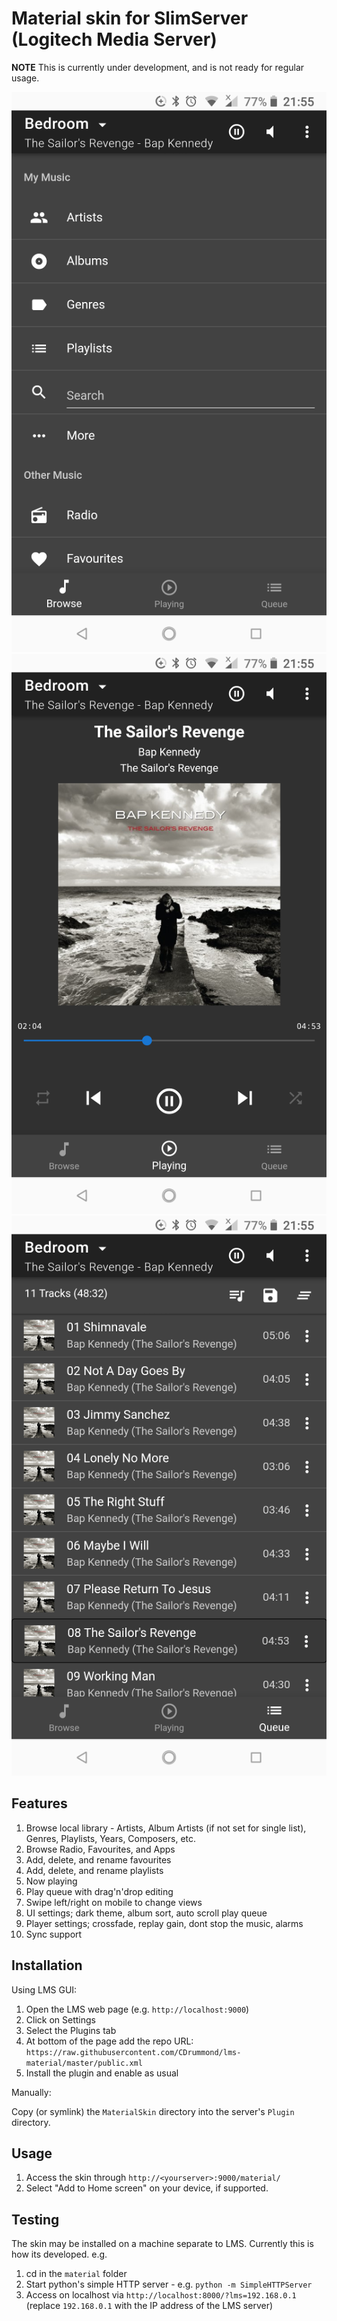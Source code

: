 # Material skin for SlimServer (Logitech Media Server)

**NOTE** This is currently under development, and is not ready for regular
usage.

![Browse](screenshots/browse.png)
![Now Playing](screenshots/now-playing.png)
![Queue](screenshots/queue.png)


## Features

1. Browse local library - Artists, Album Artists (if not set for single list),
   Genres, Playlists, Years, Composers, etc.
2. Browse Radio, Favourites, and Apps
3. Add, delete, and rename favourites
4. Add, delete, and rename playlists
5. Now playing
6. Play queue with drag'n'drop editing
7. Swipe left/right on mobile to change views
8. UI settings; dark theme, album sort, auto scroll play queue
9. Player settings; crossfade, replay gain, dont stop the music, alarms
10. Sync support

## Installation

Using LMS GUI:

1. Open the LMS web page (e.g. `http://localhost:9000`)
2. Click on Settings
3. Select the Plugins tab
4. At bottom of the page add the repo URL: `https://raw.githubusercontent.com/CDrummond/lms-material/master/public.xml`
5. Install the plugin and enable as usual

Manually:

Copy (or symlink) the ```MaterialSkin``` directory into the server's `Plugin` directory.


## Usage

1. Access the skin through `http://<yourserver>:9000/material/`
2. Select "Add to Home screen" on your device, if supported.


## Testing

The skin may be installed on a machine separate to LMS. Currently this 
is how its developed. e.g.

1. cd in the `material` folder
2. Start python's simple HTTP server - e.g. `python -m SimpleHTTPServer`
3. Access on localhost via `http://localhost:8000/?lms=192.168.0.1` 
   (replace `192.168.0.1` with the IP address of the LMS server)

